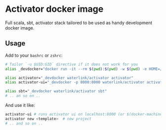 # Activator docker image

Full scala, sbt, activator stack tailored to be used as handy development docker image.

## Usage

Add to your `bashrc` or `zshrc`:

```bash
# Tailor `-u $UID:GID` directive if it does not work for you
alias _devdocker="docker run -it --rm $(pwd):$(pwd) -w $(pwd) -e HOME=/tmp -u $UID:GID"

alias activator="_devdocker waterlink/activator activator"
alias activator-ui="_devdocker -p 8000:8000 waterlink/activator activator ui"

alias sbt="_devdocker waterlink/activator sbt"
# .. an so on ..
```

And use it like:

```bash
activator-ui # runs activator ui on localhost:8000 (or $(docker-machine ip dev):8000)
activator new <template>  # new project
# .. and so on ..
```
